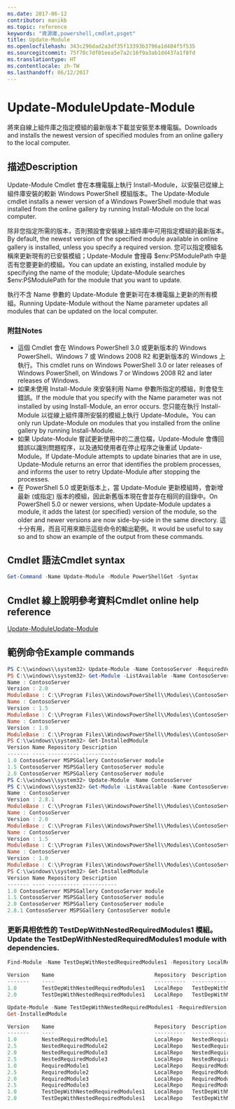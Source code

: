 ```yaml
---
ms.date: 2017-06-12
contributor: manikb
ms.topic: reference
keywords: "資源庫,powershell,cmdlet,psget"
title: Update-Module
ms.openlocfilehash: 343c296dad2a3df35f13393b3796a1d484f5f535
ms.sourcegitcommit: 75f70c7df01eea5e7a2c16f9a3ab1dd437a1f8fd
ms.translationtype: HT
ms.contentlocale: zh-TW
ms.lasthandoff: 06/12/2017
---
```

# <a name="update-module"></a><span data-ttu-id="5ec6b-103">Update-Module</span><span class="sxs-lookup"><span data-stu-id="5ec6b-103">Update-Module</span></span>

<span data-ttu-id="5ec6b-104">將來自線上組件庫之指定模組的最新版本下載並安裝至本機電腦。</span><span class="sxs-lookup"><span data-stu-id="5ec6b-104">Downloads and installs the newest version of specified modules from an online gallery to the local computer.</span></span>

## <a name="description"></a><span data-ttu-id="5ec6b-105">描述</span><span class="sxs-lookup"><span data-stu-id="5ec6b-105">Description</span></span>

<span data-ttu-id="5ec6b-106">Update-Module Cmdlet 會在本機電腦上執行 Install-Module，以安裝已從線上組件庫安裝的較新 Windows PowerShell 模組版本。</span><span class="sxs-lookup"><span data-stu-id="5ec6b-106">The Update-Module cmdlet installs a newer version of a Windows PowerShell module that was installed from the online gallery by running Install-Module on the local computer.</span></span>

<span data-ttu-id="5ec6b-107">除非您指定所需的版本，否則預設會安裝線上組件庫中可用指定模組的最新版本。</span><span class="sxs-lookup"><span data-stu-id="5ec6b-107">By default, the newest version of the specified module available in online gallery is installed, unless you specify a required version.</span></span> <span data-ttu-id="5ec6b-108">您可以指定模組名稱來更新現有的已安裝模組；Update-Module 會搜尋 $env:PSModulePath 中是否有您要更新的模組。</span><span class="sxs-lookup"><span data-stu-id="5ec6b-108">You can update an existing, installed module by specifying the name of the module; Update-Module searches $env:PSModulePath for the module that you want to update.</span></span>

<span data-ttu-id="5ec6b-109">執行不含 Name 參數的 Update-Module 會更新可在本機電腦上更新的所有模組。</span><span class="sxs-lookup"><span data-stu-id="5ec6b-109">Running Update-Module without the Name parameter updates all modules that can be updated on the local computer.</span></span>

### <a name="notes"></a><span data-ttu-id="5ec6b-110">附註</span><span class="sxs-lookup"><span data-stu-id="5ec6b-110">Notes</span></span>

- <span data-ttu-id="5ec6b-111">這個 Cmdlet 會在 Windows PowerShell 3.0 或更新版本的 Windows PowerShell、Windows 7 或 Windows 2008 R2 和更新版本的 Windows 上執行。</span><span class="sxs-lookup"><span data-stu-id="5ec6b-111">This cmdlet runs on Windows PowerShell 3.0 or later releases of Windows PowerShell, on Windows 7 or Windows 2008 R2 and later releases of Windows.</span></span>
- <span data-ttu-id="5ec6b-112">如果未使用 Install-Module 來安裝利用 Name 參數所指定的模組，則會發生錯誤。</span><span class="sxs-lookup"><span data-stu-id="5ec6b-112">If the module that you specify with the Name parameter was not installed by using Install-Module, an error occurs.</span></span> <span data-ttu-id="5ec6b-113">您只能在執行 Install-Module 以從線上組件庫所安裝的模組上執行 Update-Module。</span><span class="sxs-lookup"><span data-stu-id="5ec6b-113">You can only run Update-Module on modules that you installed from the online gallery by running Install-Module.</span></span>
- <span data-ttu-id="5ec6b-114">如果 Update-Module 嘗試更新使用中的二進位檔，Update-Module 會傳回錯誤以識別問題程序，以及通知使用者在停止程序之後重試 Update-Module。</span><span class="sxs-lookup"><span data-stu-id="5ec6b-114">If Update-Module attempts to update binaries that are in use, Update-Module returns an error that identifies the problem processes, and informs the user to retry Update-Module after stopping the processes.</span></span>
- <span data-ttu-id="5ec6b-115">在 PowerShell 5.0 或更新版本上，當 Update-Module 更新模組時，會新增最新 (或指定) 版本的模組，因此新舊版本現在會並存在相同的目錄中。</span><span class="sxs-lookup"><span data-stu-id="5ec6b-115">On PowerShell 5.0 or newer versions, when Update-Module updates a module, it adds the latest (or specified) version of the module, so the older and newer versions are now side-by-side in the same directory.</span></span> <span data-ttu-id="5ec6b-116">這十分有用，而且可用來顯示這些命令的輸出範例。</span><span class="sxs-lookup"><span data-stu-id="5ec6b-116">It would be useful to say so and to show an example of the output from these commands.</span></span>


## <a name="cmdlet-syntax"></a><span data-ttu-id="5ec6b-117">Cmdlet 語法</span><span class="sxs-lookup"><span data-stu-id="5ec6b-117">Cmdlet syntax</span></span>
```powershell
Get-Command -Name Update-Module -Module PowerShellGet -Syntax
```

## <a name="cmdlet-online-help-reference"></a><span data-ttu-id="5ec6b-118">Cmdlet 線上說明參考資料</span><span class="sxs-lookup"><span data-stu-id="5ec6b-118">Cmdlet online help reference</span></span>

[<span data-ttu-id="5ec6b-119">Update-Module</span><span class="sxs-lookup"><span data-stu-id="5ec6b-119">Update-Module</span></span>](http://go.microsoft.com/fwlink/?LinkID=398576)


## <a name="example-commands"></a><span data-ttu-id="5ec6b-120">範例命令</span><span class="sxs-lookup"><span data-stu-id="5ec6b-120">Example commands</span></span>

```powershell
PS C:\\windows\\system32> Update-Module -Name ContosoServer -RequiredVersion 1.5
PS C:\\windows\\system32> Get-Module -ListAvailable -Name ContosoServer | Format-List Name,Version,ModuleBase
Name : ContosoServer
Version : 2.0
ModuleBase : C:\\Program Files\\WindowsPowerShell\\Modules\\ContosoServer\\2.0
Name : ContosoServer
Version : 1.5
ModuleBase : C:\\Program Files\\WindowsPowerShell\\Modules\\ContosoServer\\1.5
Name : ContosoServer
Version : 1.0
ModuleBase : C:\\Program Files\\WindowsPowerShell\\Modules\\ContosoServer\\1.0
PS C:\\windows\\system32> Get-InstalledModule
Version Name Repository Description
------- ---- ---------- -----------
1.0 ContosoServer MSPSGallery ContosoServer module
1.5 ContosoServer MSPSGallery ContosoServer module
2.0 ContosoServer MSPSGallery ContosoServer module
PS C:\\windows\\system32> Update-Module -Name ContosoServer
PS C:\\windows\\system32> Get-Module -ListAvailable -Name ContosoServer | Format-List Name,Version,ModuleBase
Name : ContosoServer
Version : 2.8.1
ModuleBase : C:\\Program Files\\WindowsPowerShell\\Modules\\ContosoServer\\2.8.1
Name : ContosoServer
Version : 2.0
ModuleBase : C:\\Program Files\\WindowsPowerShell\\Modules\\ContosoServer\\2.0
Name : ContosoServer
Version : 1.5
ModuleBase : C:\\Program Files\\WindowsPowerShell\\Modules\\ContosoServer\\1.5
Name : ContosoServer
Version : 1.0
ModuleBase : C:\\Program Files\\WindowsPowerShell\\Modules\\ContosoServer\\1.0
PS C:\\windows\\system32> Get-InstalledModule
Version Name Repository Description
------- ---- ---------- -----------
1.0 ContosoServer MSPSGallery ContosoServer module
1.5 ContosoServer MSPSGallery ContosoServer module
2.0 ContosoServer MSPSGallery ContosoServer module
2.8.1 ContosoServer MSPSGallery ContosoServer module
```


###  <a name="update-the-testdepwithnestedrequiredmodules1-module-with-dependencies"></a><span data-ttu-id="5ec6b-121">更新具相依性的 TestDepWithNestedRequiredModules1 模組。</span><span class="sxs-lookup"><span data-stu-id="5ec6b-121">Update the TestDepWithNestedRequiredModules1 module with dependencies.</span></span>
```powershell
Find-Module -Name TestDepWithNestedRequiredModules1 -Repository LocalRepo -AllVersions

Version    Name                                Repository  Description
-------    ----                                ----------  -----------
1.0        TestDepWithNestedRequiredModules1   LocalRepo   TestDepWithNestedRequiredModules1 module
2.0        TestDepWithNestedRequiredModules1   LocalRepo   TestDepWithNestedRequiredModules1 module

Update-Module -Name TestDepWithNestedRequiredModules1 -RequiredVersion 2.0
Get-InstalledModule

Version    Name                                Repository  Description
-------    ----                                ----------  -----------
1.0        NestedRequiredModule1               LocalRepo   NestedRequiredModule1 module
2.5        NestedRequiredModule2               LocalRepo   NestedRequiredModule2 module
2.0        NestedRequiredModule3               LocalRepo   NestedRequiredModule3 module
2.5        NestedRequiredModule3               LocalRepo   NestedRequiredModule3 module
1.0        RequiredModule1                     LocalRepo   RequiredModule1 module
2.5        RequiredModule2                     LocalRepo   RequiredModule2 module
2.0        RequiredModule3                     LocalRepo   RequiredModule3 module
2.5        RequiredModule3                     LocalRepo   RequiredModule3 module
1.0        TestDepWithNestedRequiredModules1   LocalRepo   TestDepWithNestedRequiredModules1 module
2.0        TestDepWithNestedRequiredModules1   LocalRepo   TestDepWithNestedRequiredModules1 module
```

